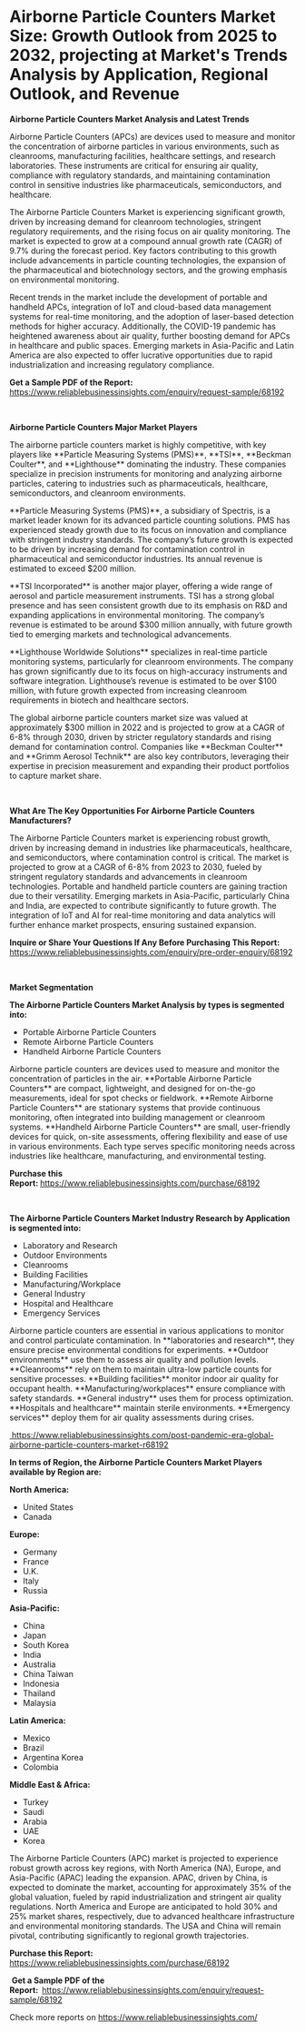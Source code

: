 <p><h1>Airborne Particle Counters Market Size: Growth Outlook from 2025 to 2032, projecting at Market's Trends Analysis by Application, Regional Outlook, and Revenue</h1></p><p><strong>Airborne Particle Counters Market Analysis and Latest Trends</strong></p>
<p><p>Airborne Particle Counters (APCs) are devices used to measure and monitor the concentration of airborne particles in various environments, such as cleanrooms, manufacturing facilities, healthcare settings, and research laboratories. These instruments are critical for ensuring air quality, compliance with regulatory standards, and maintaining contamination control in sensitive industries like pharmaceuticals, semiconductors, and healthcare.</p><p>The Airborne Particle Counters Market is experiencing significant growth, driven by increasing demand for cleanroom technologies, stringent regulatory requirements, and the rising focus on air quality monitoring. The market is expected to grow at a compound annual growth rate (CAGR) of 9.7% during the forecast period. Key factors contributing to this growth include advancements in particle counting technologies, the expansion of the pharmaceutical and biotechnology sectors, and the growing emphasis on environmental monitoring.</p><p>Recent trends in the market include the development of portable and handheld APCs, integration of IoT and cloud-based data management systems for real-time monitoring, and the adoption of laser-based detection methods for higher accuracy. Additionally, the COVID-19 pandemic has heightened awareness about air quality, further boosting demand for APCs in healthcare and public spaces. Emerging markets in Asia-Pacific and Latin America are also expected to offer lucrative opportunities due to rapid industrialization and increasing regulatory compliance.</p></p>
<p><strong>Get a Sample PDF of the Report:&nbsp;</strong> <a href="https://www.reliablebusinessinsights.com/enquiry/request-sample/68192?utm_campaign=1106&utm_medium=2&utm_source=Github&utm_content=ia&utm_term=21012025&utm_id=airborne-particle-counters">https://www.reliablebusinessinsights.com/enquiry/request-sample/68192</a></p>
<p>&nbsp;</p>
<p><strong>Airborne Particle Counters Major Market Players</strong></p>
<p><p>The airborne particle counters market is highly competitive, with key players like **Particle Measuring Systems (PMS)**, **TSI**, **Beckman Coulter**, and **Lighthouse** dominating the industry. These companies specialize in precision instruments for monitoring and analyzing airborne particles, catering to industries such as pharmaceuticals, healthcare, semiconductors, and cleanroom environments.</p><p>**Particle Measuring Systems (PMS)**, a subsidiary of Spectris, is a market leader known for its advanced particle counting solutions. PMS has experienced steady growth due to its focus on innovation and compliance with stringent industry standards. The company’s future growth is expected to be driven by increasing demand for contamination control in pharmaceutical and semiconductor industries. Its annual revenue is estimated to exceed $200 million.</p><p>**TSI Incorporated** is another major player, offering a wide range of aerosol and particle measurement instruments. TSI has a strong global presence and has seen consistent growth due to its emphasis on R&D and expanding applications in environmental monitoring. The company’s revenue is estimated to be around $300 million annually, with future growth tied to emerging markets and technological advancements.</p><p>**Lighthouse Worldwide Solutions** specializes in real-time particle monitoring systems, particularly for cleanroom environments. The company has grown significantly due to its focus on high-accuracy instruments and software integration. Lighthouse’s revenue is estimated to be over $100 million, with future growth expected from increasing cleanroom requirements in biotech and healthcare sectors.</p><p>The global airborne particle counters market size was valued at approximately $300 million in 2022 and is projected to grow at a CAGR of 6-8% through 2030, driven by stricter regulatory standards and rising demand for contamination control. Companies like **Beckman Coulter** and **Grimm Aerosol Technik** are also key contributors, leveraging their expertise in precision measurement and expanding their product portfolios to capture market share.</p></p>
<p>&nbsp;</p>
<p><strong>What Are The Key Opportunities For Airborne Particle Counters Manufacturers?</strong></p>
<p><p>The Airborne Particle Counters market is experiencing robust growth, driven by increasing demand in industries like pharmaceuticals, healthcare, and semiconductors, where contamination control is critical. The market is projected to grow at a CAGR of 6-8% from 2023 to 2030, fueled by stringent regulatory standards and advancements in cleanroom technologies. Portable and handheld particle counters are gaining traction due to their versatility. Emerging markets in Asia-Pacific, particularly China and India, are expected to contribute significantly to future growth. The integration of IoT and AI for real-time monitoring and data analytics will further enhance market prospects, ensuring sustained expansion.</p></p>
<p><strong>Inquire or Share Your Questions If Any Before Purchasing This Report:</strong> <a href="https://www.reliablebusinessinsights.com/enquiry/pre-order-enquiry/68192?utm_campaign=1106&utm_medium=2&utm_source=Github&utm_content=ia&utm_term=21012025&utm_id=airborne-particle-counters">https://www.reliablebusinessinsights.com/enquiry/pre-order-enquiry/68192</a></p>
<p>&nbsp;</p>
<p><strong>Market Segmentation</strong></p>
<p><strong>The Airborne Particle Counters Market Analysis by types is segmented into:</strong></p>
<p><ul><li>Portable Airborne Particle Counters</li><li>Remote Airborne Particle Counters</li><li>Handheld Airborne Particle Counters</li></ul></p>
<p><p>Airborne particle counters are devices used to measure and monitor the concentration of particles in the air. **Portable Airborne Particle Counters** are compact, lightweight, and designed for on-the-go measurements, ideal for spot checks or fieldwork. **Remote Airborne Particle Counters** are stationary systems that provide continuous monitoring, often integrated into building management or cleanroom systems. **Handheld Airborne Particle Counters** are small, user-friendly devices for quick, on-site assessments, offering flexibility and ease of use in various environments. Each type serves specific monitoring needs across industries like healthcare, manufacturing, and environmental testing.</p></p>
<p><strong>Purchase this Report:&nbsp;</strong><a href="https://www.reliablebusinessinsights.com/purchase/68192?utm_campaign=1106&utm_medium=2&utm_source=Github&utm_content=ia&utm_term=21012025&utm_id=airborne-particle-counters">https://www.reliablebusinessinsights.com/purchase/68192</a></p>
<p>&nbsp;</p>
<p><strong>The Airborne Particle Counters Market Industry Research by Application is segmented into:</strong></p>
<p><ul><li>Laboratory and Research</li><li>Outdoor Environments</li><li>Cleanrooms</li><li>Building Facilities</li><li>Manufacturing/Workplace</li><li>General Industry</li><li>Hospital and Healthcare</li><li>Emergency Services</li></ul></p>
<p><p>Airborne particle counters are essential in various applications to monitor and control particulate contamination. In **laboratories and research**, they ensure precise environmental conditions for experiments. **Outdoor environments** use them to assess air quality and pollution levels. **Cleanrooms** rely on them to maintain ultra-low particle counts for sensitive processes. **Building facilities** monitor indoor air quality for occupant health. **Manufacturing/workplaces** ensure compliance with safety standards. **General industry** uses them for process optimization. **Hospitals and healthcare** maintain sterile environments. **Emergency services** deploy them for air quality assessments during crises.</p></p>
<p><a href="https://www.reliablebusinessinsights.com/post-pandemic-era-global-airborne-particle-counters-market-r68192?utm_campaign=1106&utm_medium=2&utm_source=Github&utm_content=ia&utm_term=21012025&utm_id=airborne-particle-counters">&nbsp;https://www.reliablebusinessinsights.com/post-pandemic-era-global-airborne-particle-counters-market-r68192</a></p>
<p><strong>In terms of Region, the Airborne Particle Counters Market Players available by Region are:</strong></p>
<p>
    <p> <strong> North America: </strong>
        <ul>
            <li>United States</li>
            <li>Canada</li>
        </ul>
        </p> 
    <p> <strong> Europe: </strong>
        <ul>
            <li>Germany</li>
            <li>France</li>
            <li>U.K.</li>
            <li>Italy</li>
            <li>Russia</li>
        </ul>
        </p> 
    <p> <strong> Asia-Pacific: </strong>
        <ul>
            <li>China</li>
            <li>Japan</li>
            <li>South Korea</li>
            <li>India</li>
            <li>Australia</li>
            <li>China Taiwan</li>
            <li>Indonesia</li>
            <li>Thailand</li>
            <li>Malaysia</li>
        </ul>
        </p> 
    <p> <strong> Latin America: </strong>
        <ul>
            <li>Mexico</li>
            <li>Brazil</li>
            <li>Argentina Korea</li>
            <li>Colombia</li>
        </ul>
        </p> 
    <p> <strong> Middle East & Africa: </strong>
        <ul>
            <li>Turkey</li>
            <li>Saudi</li>
            <li>Arabia</li>
            <li>UAE</li>
            <li>Korea</li>
        </ul>
    </p>
    </p>
<p><p>The Airborne Particle Counters (APC) market is projected to experience robust growth across key regions, with North America (NA), Europe, and Asia-Pacific (APAC) leading the expansion. APAC, driven by China, is expected to dominate the market, accounting for approximately 35% of the global valuation, fueled by rapid industrialization and stringent air quality regulations. North America and Europe are anticipated to hold 30% and 25% market shares, respectively, due to advanced healthcare infrastructure and environmental monitoring standards. The USA and China will remain pivotal, contributing significantly to regional growth trajectories.</p></p>
<p><strong>Purchase this Report: </strong><a href="https://www.reliablebusinessinsights.com/purchase/68192?utm_campaign=1106&utm_medium=2&utm_source=Github&utm_content=ia&utm_term=21012025&utm_id=airborne-particle-counters">https://www.reliablebusinessinsights.com/purchase/68192</a></p>
<p>&nbsp;<strong>Get a Sample PDF of the Report:&nbsp;&nbsp;</strong><a href="https://www.reliablebusinessinsights.com/enquiry/request-sample/68192?utm_campaign=1106&utm_medium=2&utm_source=Github&utm_content=ia&utm_term=21012025&utm_id=airborne-particle-counters">https://www.reliablebusinessinsights.com/enquiry/request-sample/68192</a></p>
<p><strong></strong></p>
<p>Check more reports on <a href="https://www.reliablebusinessinsights.com/?utm_campaign=1106&utm_medium=2&utm_source=Github&utm_content=ia&utm_term=21012025&utm_id=airborne-particle-counters">https://www.reliablebusinessinsights.com/</a></p>